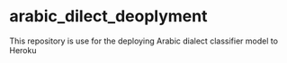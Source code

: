 # arabic_dilect_deoplyment
This repository is use for the deploying Arabic dialect classifier model to Heroku 
